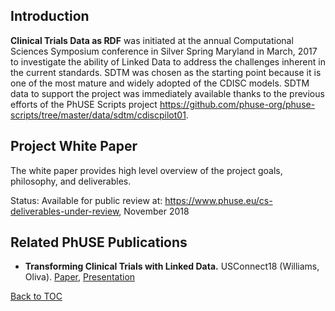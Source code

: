 Introduction
------------

**Clinical Trials Data as RDF** was initiated at the annual Computational Sciences Symposium conference in Silver Spring Maryland in March, 2017 to investigate the ability of Linked Data to address the challenges inherent in the current standards. SDTM was chosen as the starting point because it is one of the most mature and widely adopted of the CDISC models. SDTM data to support the project was immediately available thanks to the previous efforts of the PhUSE Scripts project <https://github.com/phuse-org/phuse-scripts/tree/master/data/sdtm/cdiscpilot01>.

Project White Paper
-------------------

The white paper provides high level overview of the project goals, philosophy, and deliverables.

Status: Available for public review at: <https://www.phuse.eu/cs-deliverables-under-review>, November 2018

Related PhUSE Publications
--------------------------

-   **Transforming Clinical Trials with Linked Data.** USConnect18 (Williams, Oliva). [Paper](http://phusewiki.org/docs/2018_US%20Connect18/TT%20STREAM%202/tt17%20final%20.pdf), [Presentation](http://phusewiki.org/docs/2018_US%20Connect18/TT%20STREAM%202/tt17%20pres.pdf)

[Back to TOC](TableOfContents.md)
